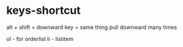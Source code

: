 # keys-shortcut

alt + shift + downward key = same thing pull downward many times

ol  - for orderlist
li - listitem
